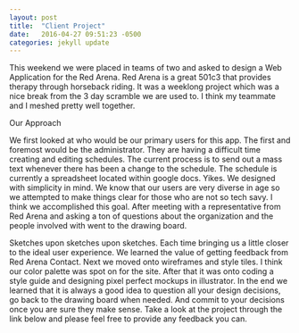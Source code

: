 ```yaml
---
layout: post
title:  "Client Project"
date:   2016-04-27 09:51:23 -0500
categories: jekyll update
---
```

This weekend we were placed in teams of two and asked to design a Web Application for the Red Arena. Red Arena is a great 501c3 that provides therapy through horseback riding. It was a weeklong project which was a nice break from the 3 day scramble we are used to. I think my teammate and I meshed pretty well together.

Our Approach

We first looked at who would be our primary users for this app. The first and foremost would be the administrator. They are having a difficult time creating and editing schedules. The current process is to send out a mass text whenever there has been a change to the schedule. The schedule is currently a spreadsheet located within google docs. Yikes. We designed with simplicity in mind. We know that our users are very diverse in age so we attempted to make things clear for those who are not so tech savy. I think we accomplished this goal. After meeting with a representative from Red Arena and asking a ton of questions about the organization and the people involved with went to the drawing board.

Sketches upon sketches upon sketches. Each time bringing us a little closer to the ideal user experience. We learned the value of getting feedback from Red Arena Contact. Next we moved onto wireframes and style tiles. I think our color palette was spot on for the site.
After that it was onto coding a style guide and designing pixel perfect mockups in illustrator. In the end we learned that it is always a good idea to question all your design decisions, go back to the drawing board when needed. And commit to your decisions once you are sure they make sense. Take a look at the project through the link below and please feel free to provide any feedback you can.